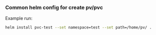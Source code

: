 ### Common helm config for create pv/pvc

Example run:
```sh
helm install pvc-test --set namespace=test --set path=/home/pv/ .
```
